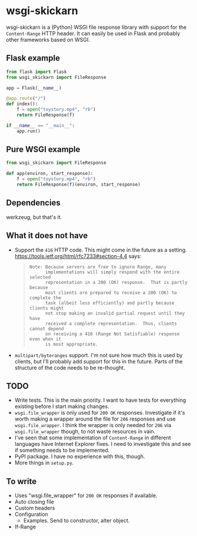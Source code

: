 # wsgi-skickarn

wsgi-skickarn is a (Python) WSGI file response library with support for the `Content-Range` HTTP header. It can easily be used in Flask and probably other frameworks based on WSGI.


## Flask example

```python
from flask import Flask
from wsgi_skickarn import FileResponse

app = Flask(__name__)

@app.route("/")
def index():
    f = open("toystory.mp4", "rb")
    return FileResponse(f)

if __name__ == "__main__":
    app.run()
```

## Pure WSGI example

```python
from wsgi_skickarn import FileResponse

def app(environ, start_response):
    f = open("toystory.mp4", "rb")
    return FileResponse(f)(environ, start_response)
```

## Dependencies

werkzeug, but that's it.


## What it does not have

* Support the `416` HTTP code. This might come in the future as a setting. 
  <https://tools.ietf.org/html/rfc7233#section-4.4> says:

  > ```
  > Note: Because servers are free to ignore Range, many
  >       implementations will simply respond with the entire selected
  >       representation in a 200 (OK) response.  That is partly because
  >       most clients are prepared to receive a 200 (OK) to complete the
  >       task (albeit less efficiently) and partly because clients might
  >       not stop making an invalid partial request until they have
  >       received a complete representation.  Thus, clients cannot depend
  >       on receiving a 416 (Range Not Satisfiable) response even when it
  >       is most appropriate.
  > ```

* `multipart/byteranges` support. I'm not sure how much this is used by clients, but I'll probably add support for this in the future. Parts of the structure of the code needs to be re-thought.



## TODO

* Write tests. This is the main priority. I want to have tests for everything existing before I start making changes.
* `wsgi.file_wrapper` is only used for `200 OK` responses. Investigate if it's worth making a wrapper around the file for `206` responses and use `wsgi.file_wrapper`. I think the wrapper is only needed for `206` via `wsgi.file_wrapper` though, to not waste resources in vain.
* I've seen that some implementation of `Content-Range` in different languages have Internet Explorer fixes. I need to investigate this and see if something needs to be implemented.
* PyPI package. I have no experience with this, though.
* More things in `setup.py`.

## To write

- Uses "wsgi.file_wrapper" for `200 OK` responses if available.
- Auto closing file
- Custom headers
- Configuration
  - Examples. Send to constructor, alter object.
- If-Range
